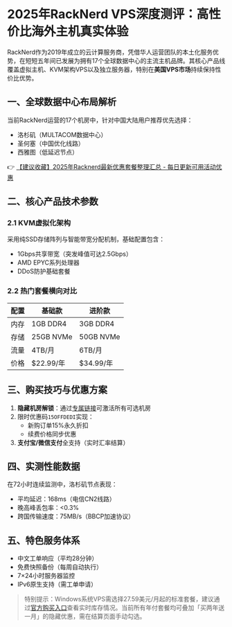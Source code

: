 # 2025年RackNerd VPS深度测评：高性价比海外主机真实体验

RackNerd作为2019年成立的云计算服务商，凭借华人运营团队的本土化服务优势，在短短五年间已发展为拥有17个全球数据中心的主流主机品牌。其核心产品线覆盖虚拟主机、KVM架构VPS以及独立服务器，特别在**美国VPS市场**持续保持性价比优势。

## 一、全球数据中心布局解析
当前RackNerd运营的17个机房中，针对中国大陆用户推荐优先选择：
- 洛杉矶（MULTACOM数据中心）
- 圣何塞（中国优化线路）
- 西雅图（低延迟节点）

👉 [【建议收藏】2025年Racknerd最新优惠套餐整理汇总 - 每日更新可用活动优惠](https://bit.ly/Rack_Nerd)

## 二、核心产品技术参数
### 2.1 KVM虚拟化架构
采用纯SSD存储阵列与智能带宽分配机制，基础配置包含：
- 1Gbps共享带宽（突发峰值可达2.5Gbps）
- AMD EPYC系列处理器
- DDoS防护基础套餐

### 2.2 热门套餐横向对比
| 配置        | 基础款                 | 进阶款                 |
|-----------|---------------------|---------------------|
| 内存        | 1GB DDR4            | 3GB DDR4            |
| 存储        | 25GB NVMe           | 50GB NVMe           |
| 流量        | 4TB/月              | 6TB/月              |
| 价格        | $22.99/年           | $34.99/年           |

## 三、购买技巧与优惠方案
1. **隐藏机房解锁**：通过[专属链接](https://bit.ly/Rack_Nerd)可激活所有可选机房
2. 限时优惠码`15OFFDEDI`实现：
   - 新购订单15%永久折扣
   - 续费价格同步优惠
3. **支付宝/微信支付**全支持（实时汇率结算）

## 四、实测性能数据
在72小时连续监测中，洛杉矶节点表现：
- 平均延迟：168ms（电信CN2线路）
- 晚高峰丢包率：<0.3%
- 跨国传输速度：75MB/s（BBCP加速协议）

## 五、特色服务体系
- 中文工单响应（平均28分钟）
- 免费快照备份（每周自动执行）
- 7×24小时服务器监控
- IPv6原生支持（需工单申请）

> 特别提示：Windows系统VPS需选择27.59美元/月起的标准套餐，建议通过[官方购买入口](https://bit.ly/Rack_Nerd)查看实时库存情况。当前所有年付套餐均可叠加「买两年送一月」的隐藏优惠，需在结算页面手动勾选。